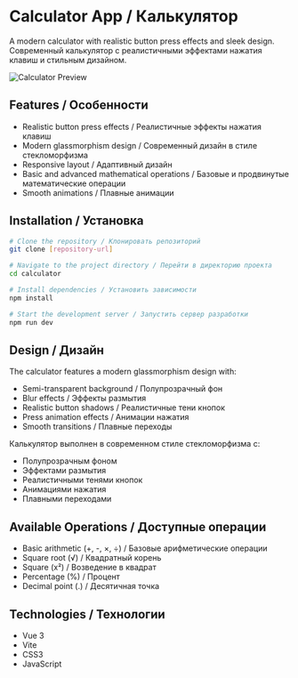# Calculator App / Калькулятор

A modern calculator with realistic button press effects and sleek design.  
Современный калькулятор с реалистичными эффектами нажатия клавиш и стильным дизайном.

![Calculator Preview](calculator.png)

## Features / Особенности
- Realistic button press effects / Реалистичные эффекты нажатия клавиш
- Modern glassmorphism design / Современный дизайн в стиле стекломорфизма
- Responsive layout / Адаптивный дизайн
- Basic and advanced mathematical operations / Базовые и продвинутые математические операции
- Smooth animations / Плавные анимации

## Installation / Установка

```bash
# Clone the repository / Клонировать репозиторий
git clone [repository-url]

# Navigate to the project directory / Перейти в директорию проекта
cd calculator

# Install dependencies / Установить зависимости
npm install

# Start the development server / Запустить сервер разработки
npm run dev
```

## Design / Дизайн
The calculator features a modern glassmorphism design with:
- Semi-transparent background / Полупрозрачный фон
- Blur effects / Эффекты размытия
- Realistic button shadows / Реалистичные тени кнопок
- Press animation effects / Анимации нажатия
- Smooth transitions / Плавные переходы

Калькулятор выполнен в современном стиле стекломорфизма с:
- Полупрозрачным фоном
- Эффектами размытия
- Реалистичными тенями кнопок
- Анимациями нажатия
- Плавными переходами

## Available Operations / Доступные операции
- Basic arithmetic (+, -, ×, ÷) / Базовые арифметические операции
- Square root (√) / Квадратный корень
- Square (x²) / Возведение в квадрат
- Percentage (%) / Процент
- Decimal point (.) / Десятичная точка

## Technologies / Технологии
- Vue 3
- Vite
- CSS3
- JavaScript
